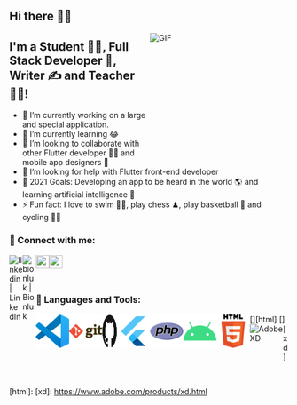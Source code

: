 <h2>Hi there 🖐🏻</h2>
<img align="right" alt="GIF" src="https://media0.giphy.com/media/3o6fJ5z2bgCLBshZUA/giphy.gif?cid=790b761105f4fa26133e0ed25bba0ffb69ee30f779382220&amp" width="250" height="240" />

## I'm a Student 👨‍🎓, Full Stack Developer 🚀, Writer ✍ and Teacher 👨‍🎓!
- 🔭 I’m currently working on a large and special application.
- 🌱 I’m currently learning 😂
- 👯 I’m looking to collaborate with other Flutter developer 👩‍💻 and mobile app designers 🎨
- 🤔 I’m looking for help with Flutter front-end developer
- 🥅 2021 Goals: Developing an app to be heard in the world 🌎 and learning artificial intelligence 🤖
- ⚡ Fun fact: I love to swim 🏊‍♀️, play chess ♟, play basketball 🏀 and cycling 🚴‍♀️

### 📩 Connect with me:

[<img align="left" alt="linkedin | LinkedIn" width="24px" src="https://raw.githubusercontent.com/peterthehan/peterthehan/master/assets/linkedin.svg" />][linkedin]
[<img align="left" alt="bionluk | Bionluk" width="24px" src="https://i0.wp.com/www.moramfi.com/wp-content/uploads/2020/06/unnamed-min-1.png?resize=344%2C344&ssl=1" />][bionluk]
[<img align="left" height="24" width="24" src="https://cdn.jsdelivr.net/npm/simple-icons@v4/icons/instagram.svg" />][instagram]
[<img align="left" height="24" width="24" src="https://cdn.jsdelivr.net/npm/simple-icons@v4/icons/gmail.svg" />][gmail]


<br />


[instagram]: https://www.instagram.com/ibrahim_talha_demir
[bionluk]: https://bionluk.com/peyksoftware/ekibimle-beraber-mobil-uygulama-gelistirebilirim-332677
[linkedin]: https://www.linkedin.com/in/ibrahim-talha-demir-4b513a1a9/
[medium]: https://demiribrahimtalha.medium.com/
[gmail]: mailto:demiribrahimtalha@gmail.com
<br />

### 🔧 Languages and Tools:

[<img align="left" alt="Visual Studio Code" src="https://raw.githubusercontent.com/github/explore/80688e429a7d4ef2fca1e82350fe8e3517d3494d/topics/visual-studio-code/visual-studio-code.png" width="60" height="60"/>][vsCode]
[<img align="left" alt="Git"  src="https://raw.githubusercontent.com/github/explore/80688e429a7d4ef2fca1e82350fe8e3517d3494d/topics/git/git.png" width="60" height="60" />][git]
[<img align="left" alt="GitHub" width="26px" src="https://raw.githubusercontent.com/github/explore/78df643247d429f6cc873026c0622819ad797942/topics/github/github.png" width="60" height="60"/>][github]
[<img align="left" alt="Flutter" src="https://raw.githubusercontent.com/github/explore/cebd63002168a05a6a642f309227eefeccd92950/topics/flutter/flutter.png" width="60" height="60" />][flutter]
[<img align="left" alt="PHP" src="https://raw.githubusercontent.com/github/explore/cebd63002168a05a6a642f309227eefeccd92950/topics/php/php.png" width="60" height="60"/>][php]
[<img align="left" alt="Android" src="https://raw.githubusercontent.com/github/explore/80688e429a7d4ef2fca1e82350fe8e3517d3494d/topics/android/android.png" width="60" height="60"/>][android]
[<img align="left" alt="HTML" src="https://raw.githubusercontent.com/github/explore/cebd63002168a05a6a642f309227eefeccd92950/topics/html/html.png" width="60" height="60"/>][html]
[<img align="left" alt="Adobe XD" src="https://upload.wikimedia.org/wikipedia/commons/thumb/c/c2/Adobe_XD_CC_icon.svg/1200px-Adobe_XD_CC_icon.svg.png" width="60" height="60"/>][xd]

<br />

[flutter]: https://flutter.dev/
[vsCode]: https://code.visualstudio.com/
[git]: https://git-scm.com/
[android]: https://www.android.com/
[github]: https://github.com/IbrahimTalha0
[php]: https://www.php.net/
[html]: 
[xd]: https://www.adobe.com/products/xd.html

<br />
<br />
<!---
hanifecennet/hanifecennet is a ✨ special ✨ repository because its `README.md` (this file) appears on your GitHub profile.
You can click the Preview link to take a look at your changes.
--->
